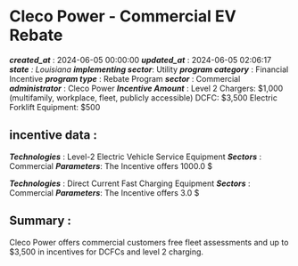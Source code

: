 # Cleco Power - Commercial EV Rebate 
 ***created_at*** : 2024-06-05 00:00:00 
 ***updated_at*** : 2024-06-05 02:06:17 
 ***state** : Louisiana 
 **implementing sector***: Utility 
 ***program category*** : Financial Incentive 
 ***program type*** : Rebate Program 
 ***sector*** : Commercial 
 ***administrator*** : Cleco Power 
 ***Incentive Amount*** : Level 2 Chargers: $1,000 (multifamily, workplace, fleet, publicly accessible)
DCFC: $3,500 Electric Forklift Equipment: $500

 
 ## incentive data : 
 ***Technologies*** : Level-2 Electric Vehicle Service Equipment 
 ***Sectors*** : Commercial 
 ***Parameters***: The Incentive offers 1000.0 $ 
 
 ***Technologies*** : Direct Current Fast Charging Equipment 
 ***Sectors*** : Commercial 
 ***Parameters***: The Incentive offers 3.0 $ 
 
 ## Summary : 
 Cleco Power offers commercial customers free fleet assessments and up to
$3,500 in incentives for DCFCs and level 2 charging.

 
 